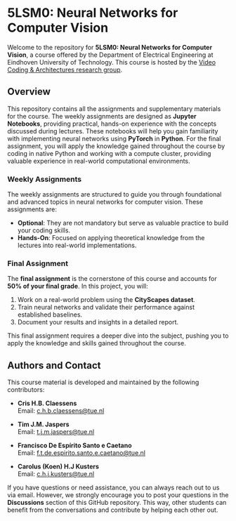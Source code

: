 # 5LSM0: Neural Networks for Computer Vision

Welcome to the repository for **5LSM0: Neural Networks for Computer Vision**, a course offered by the Department of Electrical Engineering at Eindhoven University of Technology. This course is hosted by the [Video Coding & Architectures research group](https://www.tue.nl/en/research/research-groups/signal-processing-systems/video-coding-architectures).

## Overview

This repository contains all the assignments and supplementary materials for the course. The weekly assignments are designed as **Jupyter Notebooks**, providing practical, hands-on experience with the concepts discussed during lectures. These notebooks will help you gain familiarity with implementing neural networks using **PyTorch** in **Python**. For the final assignment, you will apply the knowledge gained throughout the course by coding in native Python and working with a compute cluster, providing valuable experience in real-world computational environments.

### Weekly Assignments

The weekly assignments are structured to guide you through foundational and advanced topics in neural networks for computer vision. These assignments are:
- **Optional**: They are not mandatory but serve as valuable practice to build your coding skills.
- **Hands-On**: Focused on applying theoretical knowledge from the lectures into real-world implementations.

### Final Assignment

The **final assignment** is the cornerstone of this course and accounts for **50% of your final grade**. In this project, you will:
1. Work on a real-world problem using the **CityScapes dataset**.
2. Train neural networks and validate their performance against established baselines.
3. Document your results and insights in a detailed report.

This final assignment requires a deeper dive into the subject, pushing you to apply the knowledge and skills gained throughout the course.

## Authors and Contact

This course material is developed and maintained by the following contributors:  

- **Cris H.B. Claessens**  
  Email: [c.h.b.claessens@tue.nl](mailto:c.h.b.claessens@tue.nl)  

- **Tim J.M. Jaspers**  
  Email: [t.j.m.jaspers@tue.nl](mailto:t.j.m.jaspers@tue.nl)

- **Francisco De Espírito Santo e Caetano**  
  Email: [f.t.de.espirito.santo.e.caetano@tue.nl](mailto:f.t.de.espirito.santo.e.caetano@tue.nl)

- **Carolus (Koen) H.J Kusters**  
  Email: [c.h.j.kusters@tue.nl](mailto:c.h.j.kusters@tue.nl)  

If you have questions or need assistance, you can always reach out to us via email. However, we strongly encourage you to post your questions in the **Discussions** section of this GitHub repository. This way, other students can benefit from the conversations and contribute by helping each other out.